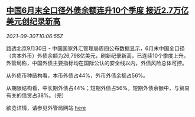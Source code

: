 <!--1632997862000-->
[中国6月末全口径外债余额连升10个季度 接近2.7万亿美元创纪录新高](https://cn.reuters.com/article/china-june-foreign-debt-balance-0930-idCNKBS2GQ0Y6)
------

<div><i>2021-09-30T10:06:55Z</i></div><p>路透北京9月30日 - 中国国家外汇管理局周四公布数据显示，6月末中国全口径（含本外币）外债余额为26,798亿美元，刷新纪录新高，已连续10个季度上升。外管局称，中国外债主要指标均在国际公认的安全线以内，外债风险总体可控。</p><p>从外债币种结构看，本币外债占44%，外币外债余额占56%。</p><p>从期限结构看，中长期外债占44%；短期外债占56%。短期外债余额中，与贸易有关的信贷占38%。（完）</p><p>欲览详情，请参见外管局网站 <a href="http://www.safe.gov.cn/safe/2021/0930/19971.html">here</a></p>
